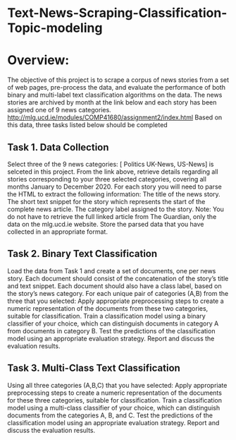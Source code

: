 # Text-News-Scraping-Classification-Topic-modeling
# Overview:
The objective of this project is to scrape a corpus of news stories from a set of web pages, pre-process the data, and evaluate the performance of both binary and multi-label text classification algorithms on the data. The news stories are archived by month at the link below and each story has been assigned one of 9 news categories.
http://mlg.ucd.ie/modules/COMP41680/assignment2/index.html
Based on this data, three tasks listed below should be completed

## Task 1. Data Collection
Select three of the 9 news categories: [ Politics UK-News, US-News] is selceted in this project.
From the link above, retrieve details regarding all stories corresponding to your three selected categories, covering all months January to December 2020. For each story you will need to parse the HTML to extract the following information:
The title of the news story.
The short text snippet for the story which represents the start of the complete news article.
The category label assigned to the story.
Note: You do not have to retrieve the full linked article from The Guardian, only the data on the mlg.ucd.ie website.
Store the parsed data that you have collected in an appropriate format.

## Task 2. Binary Text Classification
Load the data from Task 1 and create a set of documents, one per news story. Each document should consist of the concatenation of the story’s title and text snippet. Each document should also have a class label, based on the story’s news category.
For each unique pair of categories (A,B) from the three that you selected:
Apply appropriate preprocessing steps to create a numeric representation of the documents from these two categories, suitable for classification.
Train a classification model using a binary classifier of your choice, which can distinguish documents in category A from documents in category B.
Test the predictions of the classification model using an appropriate evaluation strategy. Report and discuss the evaluation results.

## Task 3. Multi-Class Text Classification
Using all three categories (A,B,C) that you have selected:
Apply appropriate preprocessing steps to create a numeric representation of the documents for these three categories, suitable for classification.
Train a classification model using a multi-class classifier of your choice, which can distinguish documents from the categories A, B, and C.
Test the predictions of the classification model using an appropriate evaluation strategy. Report and discuss the evaluation results.
